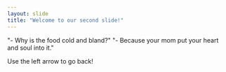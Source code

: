 ```yaml
---
layout: slide
title: "Welcome to our second slide!"
---
```

"- Why is the food cold and bland?"
"- Because your mom put your heart and soul into it."

Use the left arrow to go back!
